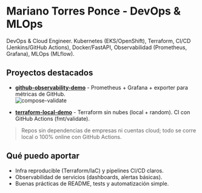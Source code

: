 # Mariano Torres Ponce - DevOps & MLOps

DevOps & Cloud Engineer. Kubernetes (EKS/OpenShift), Terraform, CI/CD (Jenkins/GitHub Actions), Docker/FastAPI, Observabilidad (Prometheus, Grafana), MLOps (MLflow).

## Proyectos destacados
- **[github-observability-demo](https://github.com/mariano-tp/github-observability-demo)** - Prometheus + Grafana + exporter para métricas de GitHub.  
  ![compose-validate](https://github.com/mariano-tp/github-observability-demo/actions/workflows/compose-validate.yml/badge.svg?branch=main)

- **[terraform-local-demo](https://github.com/mariano-tp/terraform-local-demo)** - Terraform sin nubes (local + random). CI con GitHub Actions (fmt/validate).

> Repos sin dependencias de empresas ni cuentas cloud; todo se corre local o 100% online con GitHub Actions.

## Qué puedo aportar
- Infra reproducible (Terraform/IaC) y pipelines CI/CD claros.
- Observabilidad de servicios (dashboards, alertas básicas).
- Buenas prácticas de README, tests y automatización simple.
